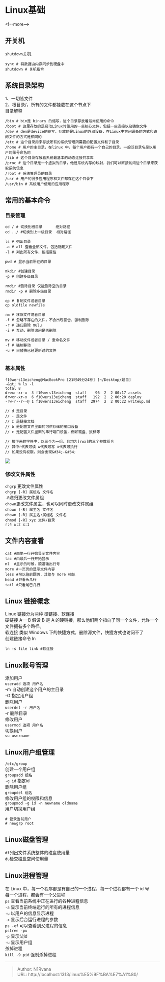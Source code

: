 # Linux基础

  
  
&lt;!--more--&gt;  
## 开关机  
`shutdown`关机  
```shell  
sync # 将数据由内存同步到硬盘中  
shutdown # 关机指令  
```  
## 系统目录架构  
1、一切皆文件  
2、根目录/，所有的文件都挂载在这个节点下  
目录解释  
```shell  
/bin # bin是 binary 的缩写，这个目录存放着最常使用的命令  
/boot # 这里存放的是启动Linux时使用的一些核心文件，包括一些连接以及镜像文件  
/dev # dev是device的缩写，存放的是Linux的外部设备，在Linux中方问设备的方式和访问文件的方式是相同的  
/etc # 这个目录用来存放所有的系统管理所需要的配置文件和子目录  
/home # 用户的主目录，在linux 中，每个用户都有一个自己的目录，一般该目录名是以用户的账号命名的  
/lib # 这个目录存放着系统最基本的动态连接共享库  
/proc # 这个目录是一个虚拟的目录，他是系统内存的映射，我们可以直接访问这个目录来获取系统信息  
/root # 系统管理员的目录  
/usr # 用户的很多应用程序和文件都存在这个目录下  
/usr/bin # 系统用户使用的应用程序  
```  
## 常用的基本命令  
### 目录管理  
```shell  
cd / # 切换到根目录      绝对路径  
cd ../ #切换到上一级目录  相对路径  
  
ls # 列出目录  
-a # all 查看全部文件，包括隐藏文件  
-l # 列出所有文件，包括属性  
  
pwd # 显示当前所在的目录  
  
mkdir #创建目录  
-p # 创建多级目录  
  
rmdir #删除目录 仅能删除空的目录  
rmdir -p # 删除多级目录  
  
cp # 复制文件或者目录  
cp oldfile newfile  
  
rm # 移除文件或者目录  
-f # 忽略不存在的文件，不会出现警告，强制删除  
-r # 递归删除 mulu  
-i # 互动，删除询问是否删除  
  
mv # 移动文件或者目录 / 重命名文件  
-f # 强制移动  
-u # 只替换已经更新过的文件  
  
```  
### 基本属性  
```shell  
f10wers13eicheng@MacBookPro [21时49分24秒] [~/Desktop/题目]   
-&gt; % ls -l                      
total 8  
drwxr-xr-x  3 f10wers13eicheng  staff    96  2  2 00:17 assets  
drwxr-xr-x  6 f10wers13eicheng  staff   192  2  2 00:20 deploy  
-rw-r--r--@ 1 f10wers13eicheng  staff  2974  2  2 00:22 writeup.md  
  
// d 是目录  
// - 是文件  
// I 是链接文档  
// b 是配置文件里面的可供存储的接口设备  
// c 是配置文件里面的串行端口设备，例如键盘、鼠标等  
  
// 接下来的字符中，以三个为一组，且均为[rwx]的三个参数组合  
// 其中r代表可读 w代表可写 x代表可执行  
// 如果没有权限，则会出现&#34;-&#34;  
```  
![](https://picture-1304797147.cos.ap-nanjing.myqcloud.com/picture/202402022153785.png)  
### 修改文件属性  
`chgrp` 更改文件属性  
`chgrp [-R] 属组名 文件名`  
`-R`递归更改文件属组  
`chown`更改文件属主，也可以同时更改文件属组  
`chown [-R] 属主名 文件名`  
`chown [-R] 属主名:属组名 文件名`  
`chmod [-R] xyz 文件/目录`  
`r:4 w:2 x:1`  
## 文件内容查看  
```shell  
cat #由第一行开始显示文件内容  
tac #由最后一行开始显示  
nl  #显示的时候，顺道输出行号  
more #一页页的显示文件内容  
less #可以往前翻页，其他与 more 相似  
head #只看头几行  
tail #只看尾巴几行  
```  
  
## Linux 链接概念  
Linux 链接分为两种 硬链接、软连接  
硬链接 A---B 假设 B 是 A 的硬链接，那么他们两个指向了同一个文件，允许一个文件拥有多个路径。  
软连接  类似 Windows 下的快捷方式，删除源文件，快捷方式也访问不了  
创建链接命令 ln  
```shell  
ln -s file link #软连接  
```  
## Linux账号管理  
添加用户  
`useradd 选项 用户名`  
-m 自动创建这个用户的主目录  
-G 指定用户组  
删除用户  
`userdel -r 用户名`  
-r 删除目录  
修改用户  
`usermod 选项 用户名`  
切换用户  
`su username`  
## Linux用户组管理  
`/etc/group `  
创建一个用户组  
`groupadd 组名`  
`-g id` 指定id  
删除用户组  
`groupdel 组名`  
修改用户组的权限和信息  
`groupmod -g id -n newname oldname`  
用户切换用户组  
```shell  
# 登录当前用户  
# newgrp root  
```  
  
## Linux磁盘管理  
`df`列出文件系统整体的磁盘使用量  
`du`检查磁盘空间使用量  
  
## Linux进程管理  
在 Linux 中，每一个程序都是有自己的一个进程，每一个进程都有一个 id 号  
每一个进程，都会有一个父进程  
`ps` 查看当前系统中正在进行的各种进程信息  
`-a` 显示当前终端运行的所有的进程信息  
`-u` 以用户的信息显示进程  
`-x` 显示后台运行进程的参数  
`ps -ef` 可以查看到父进程的信息  
`pstree -pu`  
`-p` 显示父id  
`-u` 显示用户组  
杀掉进程  
`kill -9 pid` 强制杀掉进程  
  

---

> Author: N1Rvana  
> URL: http://localhost:1313/linux%E5%9F%BA%E7%A1%80/  

